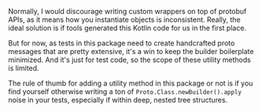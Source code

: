 Normally, I would discourage writing custom wrappers on top of protobuf APIs, as it means how you
instantiate objects is inconsistent. Really, the ideal solution is if tools generated this Kotlin
code for us in the first place.

But for now, as tests in this package need to create handcrafted proto messages that are pretty
extensive, it's a win to keep the builder boilerplate minimized. And it's just for test code, so
the scope of these utility methods is limited.

The rule of thumb for adding a utility method in this package or not is if you find yourself
otherwise writing a ton of `Proto.Class.newBuilder().apply` noise in your tests, especially if
within deep, nested tree structures.
